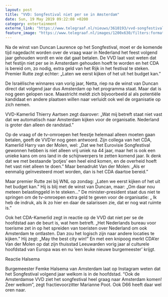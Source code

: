 ```yaml
---
layout: post
title: "VVD: Songfestival niet per se in Amsterdam"
date: Sun, 19 May 2019 09:22:08 +0200
category: entertainment
externe_link: "https://www.telegraaf.nl/nieuws/3610193/vvd-songfestival-niet-per-se-in-amsterdam"
feature_image: "https://www.telegraaf.nl/images/1200x630/filters:format(jpeg):quality(80)/cdn-kiosk-api.telegraaf.nl/5ea39ee4-7a15-11e9-b4ef-0218eaf05005.jpg"
---
```


<p class="intro">Na de winst van Duncan Laurence op het Songfestival, moet er de komende tijd nagedacht worden over de vraag waar in Nederland het feest volgend jaar gehouden wordt en wie dat gaat betalen. De VVD laat vast weten dat het festijn niet per se in Amsterdam gehouden hoeft te worden en het CDA is bereid om, zo nodig, extra geld van het Rijk in het festival te steken. Premier Rutte zegt echter: „Laten we eerst kijken of het uit het budget kan.”</p> <p>De Israëlische winnares van vorig jaar, Netta, riep na de winst van Duncan direct dat volgend jaar dus Amsterdam op het programma staat. Maar dat is nog geen gelopen race. Maastricht meldt zich bijvoorbeeld al als potentiële kandidaat en andere plaatsen willen naar verluidt ook wel de organisatie op zich nemen.</p><p>VVD-Kamerlid Thierry Aartsen zegt daarover: „Wat mij betreft staat niet vast dat we automatisch naar Amsterdam kijken voor de organisatie. Nederland is groter dan alleen de randstad.”</p><p>Op de vraag of de tv-omroepen het feestje helemaal alleen moeten gaan betalen, geeft de VVD’er nog geen antwoord. Zijn collega van het CDA, Kamerlid Harry van der Molen, wel: „Dat we het Eurovisie Songfestival gewonnen hebben is niet alleen vrij uniek na 44 jaar, maar het is ook een unieke kans om ons land in de schijnwerpers te zetten komend jaar. Ik denk dat we met bestaande ’potjes’ een heel eind komen, en de overheid hoeft het vast niet alleen te doen.” Maar benadrukt Van der Molen: „Als er eenmalig geïnvesteerd moet worden, dan is het CDA daartoe bereid.”</p><p>Maar premier Rutte zei bij WNL op zondag: „Laten we eerst kijken of het uit het budget kan.” Hij is blij met de winst van Duncan, maar: „Om daar nou meteen belastinggeld in te steken..." De minister-president staat dus niet te springen om de tv-omroepen extra geld te geven voor de organisatie: „ Ik heb de indruk, als ik zo hier en daar de salarissen zie, dat er nog wat ruimte is.”</p><p>Ook het CDA-Kamerlid zegt in reactie op de VVD dat niet per se de hoofdstad aan de beurt is, wat hem betreft. „Het Nederlands bureau voor toerisme zet in op het spreiden van toeristen over Nederland om ook Amsterdam te ontlasten. Dan zou het logisch zijn naar andere locaties te kijken.” Hij zegt: „May the best city win!” En met een knipoog merkt CDA’er Van der Molen op dat zijn thuisstad Leeuwarden vorig jaar al culturele hoofdstad van Europa was en nu ’een leuke nieuwe burgemeester’ krijgt.</p><p>Reactie Halsema</p><p>Burgemeester Femke Halsema van Amsterdam laat op Instagram weten dat het Songfestival volgend jaar welkom is in de hoofdstad. “Ook de Amsterdamse VVD ziet het songfestival heel graag naar Amsterdam komen! Zeer welkom”, zegt fractievoorzitter Marianne Poot. Ook D66 heeft daar wel oren naar.</p>
